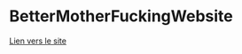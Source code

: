 # BetterMotherFuckingWebsite
[Lien vers le site](https://saryasalih.github.io/BetterMotherFuckingWebsite/)
